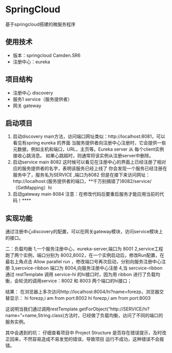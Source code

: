 # SpringCloud
基于springcloud搭建的微服务程序

## 使用技术
- 版本：springcloud Camden.SR6
- 注册中心：eureka


## 项目结构
- 注册中心 discovery
- 服务1 service（服务提供者）
- 网关 gateway

## 启动项目

1. 启动discovery main方法，访问端口网址类似：http://localhost:8081，可以看见有spring eureka
的界面
当服务提供者向注册中心注册时，它会提供一些元数据，例如主机和端口，URL，主页等。Eureka server 从
每个client实例接收心跳消息。 如果心跳超时，则通常将该实例从注册server中删除。
2. 启动service main 8082
这时候可以看见在注册中心的界面上已经注册了相对应的服务提供者的名字，表明该服务已经上线了
你会发现一个服务已经注册在服务中了，服务名为SERVICE ,端口为8082
但是在接下来访问网址：http://localhost:(服务提供者的端口，**千万别搞错了)8082/service/（GetMapping）hi
3. 启动gateway main 8084
注意：在修改代码后要重启服务才能应用当前的代码！****
## 实现功能
通过注册中心discovery的配置，可以在网关gateway模块，访问service模块上的接口。

二：负载均衡
1,一个服务注册中心，eureka-server,端口为 8001
2,service工程跑了两个实例，端口分别为 8002,8002，在一个实例启动后，修改Run配置，在最右上角点击
Allow parallel run ，修改端口号再次启动，分别向服务注册中心注册
3,sercvice-ribbon 端口为 8004,向服务注册中心注册
4,当 sercvice-ribbon 通过 restTemplate 调用 service-hi 的hi接口时，因为用 ribbon 进行了负载均
衡，会轮流的调用service：8002 和 8003 两个端口的hi接口；

结果：
在浏览器上多次访问http://localhost:8004/hi?name=forezp，浏览器交替显示：
hi forezp,i am from port:8002
hi forezp,i am from port:8003

这说明当我们通过调用restTemplate.getForObject(“http://SERVICE/hi?name=”+name,String.class)方法时，已经做了负载均衡，访问了不同的端口的服务实例。

其中会遇到的坑：
仔细查看项目中 Project Structure 是否存在错误提示，及时改正回来，不然容易造成不易发觉的错误，导致项目
运行不成功，这种错误不会报错。

